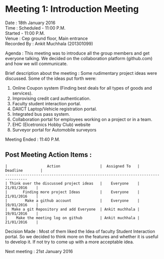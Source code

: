 
Meeting 1: Introduction Meeting
===============================

Date : 18th January 2016  
Time : Scheduled - 11:00 P.M.  
       Started   - 11:00 P.M.  
Venue : Cep ground floor, Main entrance  
Recorded By : Ankit Muchhala (201301099)  



Agenda : This meeting was to introduce all the group members and get everyone talking. We decided on the collaboration platform (github.com) and how we will communicate.

Brief description about the meeting : Some rudimentary project ideas were discussed. Some of the ideas put forth were:

1. Online Coupon system (Finding best deals for all types of goods and services).
2. Improvising credit card authentication.
3. Faculty student interaction portal.
4. DAIICT Laptop/Vehicle registration portal.
5. Integrated bus pass system.
6. Collaboration portal for employees working on a project or in a team.
7. EHC (Elcetronics Hobby Club) website
8. Surveyor portal for Automobile surveyors

Meeting Ended :	11:40 P.M.

Post Meeting Action Items :
---------------------------

    |                  Action                  |  Assigned To   |  Deadline        |  
    --------------------------------------------------------------------------------
    | Think over the discussed project ideas   |    Everyone    |    21/01/2016    |  
    |       Finding more project Ideas         |    Everyone    |    21/01/2016    |  
    |        Make a github account             |    Everyone    |    19/01/2016    |  
    |  Make a git Repository and add Everyone  | Ankit muchhala |    19/01/2016    |  
    |    Make the meeting log on github        | Ankit muchhala |    21/01/2016    |  


Decision Made : Most of them liked the Idea of faculty Student Interaction portal. So we decided to think more on the features and whether it is useful to develop it. If not try to come up with a more acceptable idea.

Next meeting : 21st January 2016  
